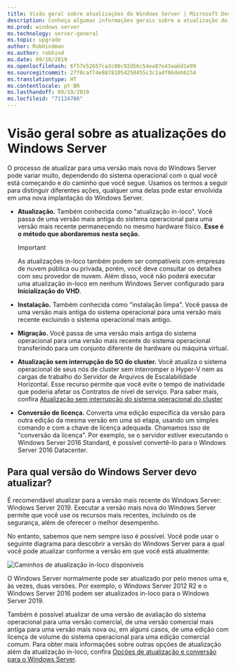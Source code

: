 ```yaml
---
title: Visão geral sobre atualizações do Windows Server | Microsoft Docs
description: Conheça algumas informações gerais sobre a atualização do Windows Server, juntamente com pontos a considerar antes de fazer a atualização de fato.
ms.prod: windows server
ms.technology: server-general
ms.topic: upgrade
author: RobHindman
ms.author: robhind
ms.date: 09/10/2019
ms.openlocfilehash: 6f57e52657ca3c80c92d56c54ea87e43aabd1e99
ms.sourcegitcommit: 27f0caf74e88781054250455c3c1adf06deb6234
ms.translationtype: HT
ms.contentlocale: pt-BR
ms.lasthandoff: 09/19/2019
ms.locfileid: "71124786"
---
```

# <a name="overview-about-windows-server-upgrades"></a>Visão geral sobre as atualizações do Windows Server

O processo de atualizar para uma versão mais nova do Windows Server pode variar muito, dependendo do sistema operacional com o qual você está começando e do caminho que você segue. Usamos os termos a seguir para distinguir diferentes ações, qualquer uma delas pode estar envolvida em uma nova implantação do Windows Server.

- **Atualização.** Também conhecida como "atualização in-loco". Você passa de uma versão mais antiga do sistema operacional para uma versão mais recente permanecendo no mesmo hardware físico. **Esse é o método que abordaremos nesta seção.**

    >[!Important]
    >As atualizações in-loco também podem ser compatíveis com empresas de nuvem pública ou privada, porém, você deve consultar os detalhes com seu provedor de nuvem. Além disso, você não poderá executar uma atualização in-loco em nenhum Windows Server configurado para **Inicialização do VHD**.

- **Instalação.** Também conhecida como "instalação limpa". Você passa de uma versão mais antiga do sistema operacional para uma versão mais recente excluindo o sistema operacional mais antigo.

- **Migração.** Você passa de uma versão mais antiga do sistema operacional para uma versão mais recente do sistema operacional transferindo para um conjunto diferente de hardware ou máquina virtual.

- **Atualização sem interrupção do SO do cluster.** Você atualiza o sistema operacional de seus nós de cluster sem interromper o Hyper-V nem as cargas de trabalho do Servidor de Arquivos de Escalabilidade Horizontal. Esse recurso permite que você evite o tempo de inatividade que poderia afetar os Contratos de nível de serviço. Para saber mais, confira [Atualização sem interrupção do sistema operacional do cluster](../failover-clustering/cluster-operating-system-rolling-upgrade.md)

- **Conversão de licença.** Converta uma edição específica da versão para outra edição da mesma versão em uma só etapa, usando um simples comando e com a chave de licença adequada. Chamamos isso de "conversão da licença". Por exemplo, se o servidor estiver executando o Windows Server 2016 Standard, é possível convertê-lo para o Windows Server 2016 Datacenter.

## <a name="which-version-of-windows-server-should-i-upgrade-to"></a>Para qual versão do Windows Server devo atualizar?

É recomendável atualizar para a versão mais recente do Windows Server: Windows Server 2019. Executar a versão mais nova do Windows Server permite que você use os recursos mais recentes, incluindo os de segurança, além de oferecer o melhor desempenho.

No entanto, sabemos que nem sempre isso é possível. Você pode usar o seguinte diagrama para descobrir a versão do Windows Server para a qual você pode atualizar conforme a versão em que você está atualmente:

![Caminhos de atualização in-loco disponíveis](media/upgrade-paths.png)

O Windows Server normalmente pode ser atualizado por pelo menos uma e, às vezes, duas versões. Por exemplo, o Windows Server 2012 R2 e o Windows Server 2016 podem ser atualizados in-loco para o Windows Server 2019.

Também é possível atualizar de uma versão de avaliação do sistema operacional para uma versão comercial, de uma versão comercial mais antiga para uma versão mais nova ou, em alguns casos, de uma edição com licença de volume do sistema operacional para uma edição comercial comum. Para obter mais informações sobre outras opções de atualização além da atualização in-loco, confira [Opções de atualização e conversão para o Windows Server](../get-started/supported-upgrade-paths.md).

